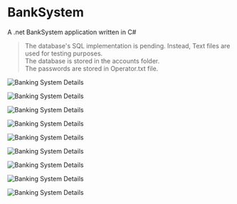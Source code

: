 # BankSystem
 A .net BankSystem application written in C#
 
> The database's SQL implementation is pending. Instead, Text files are used for testing purposes.  
> The database is stored in the accounts folder.  
> The passwords are stored in Operator.txt file. 

![Banking System Details](https://user-images.githubusercontent.com/119013859/210125819-8cf44649-fe0c-4daf-bed9-01fda786bbb0.jpg)

![Banking System Details](https://user-images.githubusercontent.com/119013859/210125831-309b9edc-6ecb-4e4a-b779-f733bdaf5a64.jpg)

![Banking System Details](https://user-images.githubusercontent.com/119013859/210125851-c82de76c-0a80-4ee8-ba38-7112c2d06724.jpg)

![Banking System Details](https://user-images.githubusercontent.com/119013859/210125859-35302154-355c-45d4-9fa8-803400aeb057.jpg)

![Banking System Details](https://user-images.githubusercontent.com/119013859/210125867-5add5289-caee-4e91-a793-cdae5ea1d9df.jpg)

![Banking System Details](https://user-images.githubusercontent.com/119013859/210125880-e9df402b-10ae-4afc-90fe-b7cee1f8f289.jpg)

![Banking System Details](https://user-images.githubusercontent.com/119013859/210125894-21c90758-06e9-4ffc-aa5b-97015175b86f.jpg)

![Banking System Details](https://user-images.githubusercontent.com/119013859/210125906-bf7e9183-10e0-4483-be41-4ad14e92f1ed.jpg)

![Banking System Details](https://user-images.githubusercontent.com/119013859/210125915-d65809e9-8479-4336-8c21-379bfc723825.jpg)

